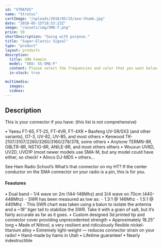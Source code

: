 ```yaml
---
id: "STRATUS"
name: "Stratus"
cartImage: "/uploads/2018/05/15/axe-thumb.jpg"
date: "2018-05-15T18:53:23Z"
image: "/assets/img/SMA-f.png"
price: 50
shortDescription: "Swing with purpose."
title: "Super-Elastic Signal"
type: "product"
layout: products
descrption:
  title: SMA Female
  model: "SKU: SS-SMA-F"
  content: Please select the frequencies and color that you want below — the <b> “classic” signal stick is “Dual Band” and “Black”.  All signal sticks come with a Glow in the Dark tip. <b>
  in-stock: true

multimedia:
  images:
  videos:
---
```


## Description

This is your connector if you have: (this list is not comprehensive)

• 	Yaesu FT-65, FT-25, FT-4VR, FT-4XR
	• 	Baofeng UV-5R/5X3 (and other variants), GT-3, UV-82, UV-B5, and most others
	• 	Kenwood TK-2107/3107/2260/3260/3160/278/378, some others
	• 	Anytone TERMN-8R, OBLTR-8R, NSTIG-8R, ANILE-8R, and most others others
	• 	Wouxun UV6D, UV2D, UVD1P (most newer models use SMA-M, but any model could have either, so check!
	• 	Alinco DJ-MD5
	• 	others…

See Ham Radio School’s What’s that connector on my HT? If the center conductor on the SMA connector on your radio is a pin, this is for you.

#### Feautures

•	Dual band – 1/4 wave on 2m (144-148Mhz) and 3/4 wave on 70cm (440-448Mhz)
	⁃	SWR has been measured as low as:
	⁃	1.3:1 @ 146Mhz
	⁃	1.5:1 @ 440Mhz
	⁃	This SWR chart was taken using a balun to isolate the antenna and a ~18″ tiger tail to stabilize the SWR. Take it with a grain of salt, but it’s fairly accurate as far as it goes.
	•	Custom designed 3d printed tip and connector cover providing unprecedented strength
	•	Approximately 18.25″ long
	•	Made of Nitinol, a very resilient and ridiculously flexible nickel-titanium alloy
	•	Extremely light-weight — reduces connector strain on your radio!
	•	Hand-made by hams in Utah
	•	Lifetime guarantee!
	•	Nearly indestructible
